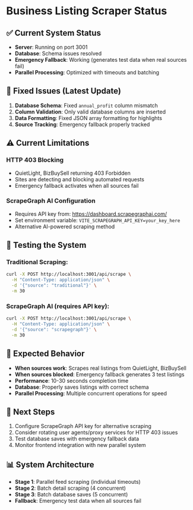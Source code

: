 # Business Listing Scraper Status

## ✅ Current System Status
- **Server**: Running on port 3001
- **Database**: Schema issues resolved
- **Emergency Fallback**: Working (generates test data when real sources fail)
- **Parallel Processing**: Optimized with timeouts and batching

## 🔧 Fixed Issues (Latest Update)
1. **Database Schema**: Fixed `annual_profit` column mismatch
2. **Column Validation**: Only valid database columns are inserted
3. **Data Formatting**: Fixed JSON array formatting for highlights
4. **Source Tracking**: Emergency fallback properly tracked

## ⚠️ Current Limitations

### HTTP 403 Blocking
- QuietLight, BizBuySell returning 403 Forbidden
- Sites are detecting and blocking automated requests
- Emergency fallback activates when all sources fail

### ScrapeGraph AI Configuration
- Requires API key from: https://dashboard.scrapegraphai.com/
- Set environment variable: `VITE_SCRAPEGRAPH_API_KEY=your_key_here`
- Alternative AI-powered scraping method

## 🚀 Testing the System

### Traditional Scraping:
```bash
curl -X POST http://localhost:3001/api/scrape \
  -H "Content-Type: application/json" \
  -d '{"source": "traditional"}' \
  -m 30
```

### ScrapeGraph AI (requires API key):
```bash
curl -X POST http://localhost:3001/api/scrape \
  -H "Content-Type: application/json" \
  -d '{"source": "scrapegraph"}' \
  -m 30
```

## 🎯 Expected Behavior
- **When sources work**: Scrapes real listings from QuietLight, BizBuySell
- **When sources blocked**: Emergency fallback generates 3 test listings
- **Performance**: 10-30 seconds completion time
- **Database**: Properly saves listings with correct schema
- **Parallel Processing**: Multiple concurrent operations for speed

## 🔄 Next Steps
1. Configure ScrapeGraph API key for alternative scraping
2. Consider rotating user agents/proxy services for HTTP 403 issues
3. Test database saves with emergency fallback data
4. Monitor frontend integration with new parallel system

## 📊 System Architecture
- **Stage 1**: Parallel feed scraping (individual timeouts)
- **Stage 2**: Batch detail scraping (4 concurrent)
- **Stage 3**: Batch database saves (5 concurrent)
- **Fallback**: Emergency test data when all sources fail